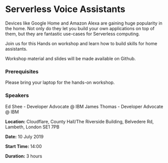 # Serverless Voice Assistants

Devices like Google Home and Amazon Alexa are gaining huge popularity in the home. Not only do they let you build your own applications on top of them, but they are fantastic use-cases for Serverless computing.

Join us for this Hands on workshop and learn how to build skills for home assistants.

Workshop material and slides will be made available on Github.

### Prerequisites

Please bring your laptop for the hands-on workshop.

### Speakers
Ed Shee - Developer Advocate @ IBM
James Thomas - Developer Advocate @ IBM

**Location:** Cloudflare, County Hall/The Riverside Building, Belvedere Rd, Lambeth, London SE1 7PB

**Date:** 10 July 2019

**Start Time:** 14:00

**Duration:** 3 hours